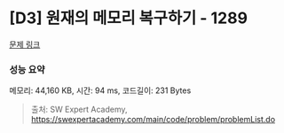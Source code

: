 # [D3] 원재의 메모리 복구하기 - 1289 

[문제 링크](https://swexpertacademy.com/main/code/problem/problemDetail.do?contestProbId=AV19AcoKI9sCFAZN) 

### 성능 요약

메모리: 44,160 KB, 시간: 94 ms, 코드길이: 231 Bytes



> 출처: SW Expert Academy, https://swexpertacademy.com/main/code/problem/problemList.do